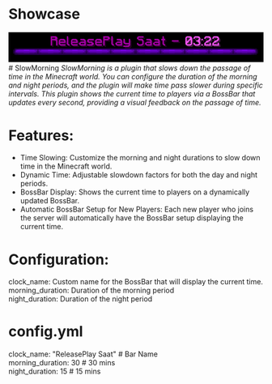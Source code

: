 # Showcase
<img src="https://raw.githubusercontent.com/utkayfirat/SlowMorning/refs/heads/main/gameplay.png">
# SlowMorning
<i>SlowMorning is a plugin that slows down the passage of time in the Minecraft world. You can configure the duration of the morning and night periods, and the plugin will make time pass slower during specific intervals. This plugin shows the current time to players via a BossBar that updates every second, providing a visual feedback on the passage of time.</i>

# Features:
- Time Slowing: Customize the morning and night durations to slow down time in the Minecraft world.
- Dynamic Time: Adjustable slowdown factors for both the day and night periods.
- BossBar Display: Shows the current time to players on a dynamically updated BossBar.
- Automatic BossBar Setup for New Players: Each new player who joins the server will automatically have the BossBar setup displaying the current time.

# Configuration:
 clock_name: Custom name for the BossBar that will display the current time.<br>
 morning_duration: Duration of the morning period<br>
 night_duration: Duration of the night period

# config.yml
 clock_name: "ReleasePlay Saat" # Bar Name<br>
 morning_duration: 30 # 30 mins<br>
 night_duration: 15 # 15 mins

